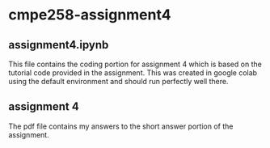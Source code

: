 # cmpe258-assignment4

## assignment4.ipynb
This file contains the coding portion for assignment 4 which is based on the tutorial code provided in the assignment. This was created in google colab using the default environment and should run perfectly well there.

## assignment 4
The pdf file contains my answers to the short answer portion of the assignment.

